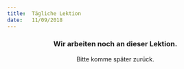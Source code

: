 ```yaml
---
title:  Tägliche Lektion
date:   11/09/2018
---
```


### <center>Wir arbeiten noch an dieser Lektion.</center>
<center>Bitte komme später zurück.</center>